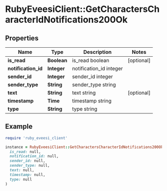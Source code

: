 # RubyEveesiClient::GetCharactersCharacterIdNotifications200Ok

## Properties

| Name | Type | Description | Notes |
| ---- | ---- | ----------- | ----- |
| **is_read** | **Boolean** | is_read boolean | [optional] |
| **notification_id** | **Integer** | notification_id integer |  |
| **sender_id** | **Integer** | sender_id integer |  |
| **sender_type** | **String** | sender_type string |  |
| **text** | **String** | text string | [optional] |
| **timestamp** | **Time** | timestamp string |  |
| **type** | **String** | type string |  |

## Example

```ruby
require 'ruby_eveesi_client'

instance = RubyEveesiClient::GetCharactersCharacterIdNotifications200Ok.new(
  is_read: null,
  notification_id: null,
  sender_id: null,
  sender_type: null,
  text: null,
  timestamp: null,
  type: null
)
```

